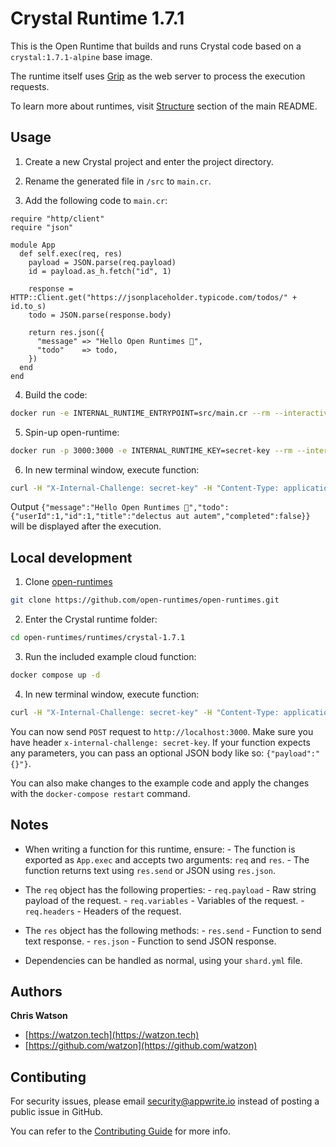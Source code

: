 # Crystal Runtime 1.7.1

This is the Open Runtime that builds and runs Crystal code based on a `crystal:1.7.1-alpine` base image.

The runtime itself uses [Grip](https://github.com/grip-framework/grip) as the web server to process the execution requests.

To learn more about runtimes, visit [Structure](https://github.com/open-runtimes/open-runtimes#structure) section of the main README.

## Usage

1. Create a new Crystal project and enter the project directory.

2. Rename the generated file in `/src` to `main.cr`.

3. Add the following code to `main.cr`:

```crystal
require "http/client"
require "json"

module App
  def self.exec(req, res)
    payload = JSON.parse(req.payload)
    id = payload.as_h.fetch("id", 1)

    response = HTTP::Client.get("https://jsonplaceholder.typicode.com/todos/" + id.to_s)
    todo = JSON.parse(response.body)

    return res.json({
      "message" => "Hello Open Runtimes 👋",
      "todo"    => todo,
    })
  end
end
```

4. Build the code:

```bash
docker run -e INTERNAL_RUNTIME_ENTRYPOINT=src/main.cr --rm --interactive --tty --volume $PWD:/usr/code openruntimes/crystal:1.7.1 sh /usr/local/src/build.sh
```

5. Spin-up open-runtime:

```bash
docker run -p 3000:3000 -e INTERNAL_RUNTIME_KEY=secret-key --rm --interactive --tty --volume $PWD/code.tar.gz:/tmp/code.tar.gz:ro openruntimes/crystal:1.7.1 sh /usr/local/src/start.sh
```

6. In new terminal window, execute function:

```bash
curl -H "X-Internal-Challenge: secret-key" -H "Content-Type: application/json" -X POST http://localhost:3000/ -d '{"payload":"{}"}'
```

Output `{"message":"Hello Open Runtimes 👋","todo":{"userId":1,"id":1,"title":"delectus aut autem","completed":false}}` will be displayed after the execution.

## Local development

1. Clone [open-runtimes](https://github.com/open-runtimes/open-runtimes)

```bash
git clone https://github.com/open-runtimes/open-runtimes.git
```

2. Enter the Crystal runtime folder:

```bash
cd open-runtimes/runtimes/crystal-1.7.1
```

3. Run the included example cloud function:

```bash
docker compose up -d
```

4. In new terminal window, execute function:

```bash
curl -H "X-Internal-Challenge: secret-key" -H "Content-Type: application/json" -X POST http://localhost:3000/ -d '{"payload":"{}"}'
```

You can now send `POST` request to `http://localhost:3000`. Make sure you have header `x-internal-challenge: secret-key`. If your function expects any parameters, you can pass an optional JSON body like so: `{"payload":"{}"}`.

You can also make changes to the example code and apply the changes with the `docker-compose restart` command.

## Notes

- When writing a function for this runtime, ensure:
      - The function is exported as `App.exec` and accepts two arguments: `req` and `res`.
      - The function returns text using `res.send` or JSON using `res.json`.

- The `req` object has the following properties:
      - `req.payload` - Raw string payload of the request.
      - `req.variables` - Variables of the request.
      - `req.headers` - Headers of the request.

- The `res` object has the following methods:
      - `res.send` - Function to send text response.
      - `res.json` - Function to send JSON response.

- Dependencies can be handled as normal, using your `shard.yml` file.

## Authors

**Chris Watson**

+ [https://watzon.tech](https://watzon.tech)
+ [https://github.com/watzon](https://github.com/watzon)

## Contibuting

For security issues, please email security@appwrite.io instead of posting a public issue in GitHub.

You can refer to the [Contributing Guide](https://github.com/open-runtimes/open-runtimes/blob/main/CONTRIBUTING.md) for more info.